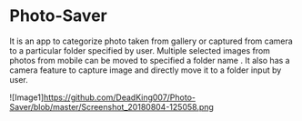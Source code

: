 # Photo-Saver
It is an app to categorize photo taken from gallery or captured from camera to a particular folder specified by user. Multiple selected images from photos from mobile can be moved to specified a folder name . It also has a camera feature to capture image and directly move it to a folder input   by user.

![Image1]https://github.com/DeadKing007/Photo-Saver/blob/master/Screenshot_20180804-125058.png
